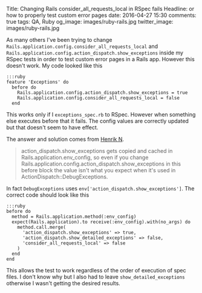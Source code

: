 Title: Changing Rails consider_all_requests_local in RSpec fails
Headline: or how to properly test custom error pages
date: 2016-04-27 15:30
comments: true
tags: QA, Ruby
og_image: images/ruby-rails.jpg
twitter_image: images/ruby-rails.jpg

As many others I've been trying to change
`Rails.application.config.consider_all_requests_local` and
`Rails.application.config.action_dispatch.show_exceptions` inside my
RSpec tests in order to test custom error pages in a Rails app. However this
doesn't work. My code looked like this

    :::ruby
    feature 'Exceptions' do
      before do
        Rails.application.config.action_dispatch.show_exceptions = true
        Rails.application.config.consider_all_requests_local = false
      end

This works only if I `exceptions_spec.rb` to RSpec. However when something
else executes before that it fails. The config values are
correctly updated but that doesn't seem to have effect.

The answer and solution comes from
[Henrik N](http://thepugautomatic.com/2014/08/404-with-rails-4/#comment-1714338343).

> action_dispatch.show_exceptions gets copied and cached in
> Rails.application.env_config, so even if you change
> Rails.application.config.action_dispatch.show_exceptions in this
> before block the value isn't what you expect when it's used in
> ActionDispatch::DebugExceptions.

In fact `DebugExceptions` uses `env['action_dispatch.show_exceptions']`. The
correct code should look like this

    :::ruby
    before do
      method = Rails.application.method(:env_config)
      expect(Rails.application).to receive(:env_config).with(no_args) do
        method.call.merge(
          'action_dispatch.show_exceptions' => true,
          'action_dispatch.show_detailed_exceptions' => false,
          'consider_all_requests_local' => false
        )
      end
    end

This allows the test to work regardless of the order of execution
of spec files. I don't know why but I also had to leave
`show_detailed_exceptions` otherwise I wasn't getting the desired results.
